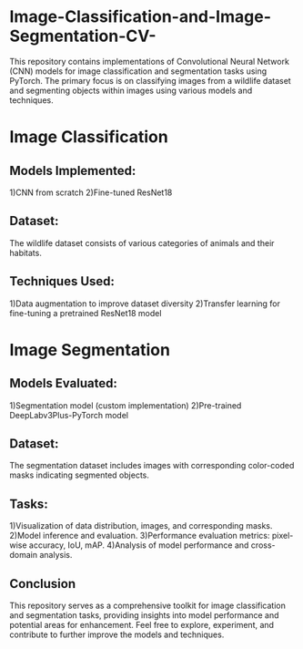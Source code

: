 # Image-Classification-and-Image-Segmentation-CV-
This repository contains implementations of Convolutional Neural Network (CNN) models for image classification and segmentation tasks using PyTorch. The primary focus is on classifying images from a wildlife dataset and segmenting objects within images using various models and techniques.

# Image Classification
## Models Implemented:
1)CNN from scratch
2)Fine-tuned ResNet18

## Dataset:
The wildlife dataset consists of various categories of animals and their habitats.

## Techniques Used:
1)Data augmentation to improve dataset diversity
2)Transfer learning for fine-tuning a pretrained ResNet18 model

# Image Segmentation
## Models Evaluated:
1)Segmentation model (custom implementation)
2)Pre-trained DeepLabv3Plus-PyTorch model

## Dataset:
The segmentation dataset includes images with corresponding color-coded masks indicating segmented objects.

## Tasks:
1)Visualization of data distribution, images, and corresponding masks.
2)Model inference and evaluation.
3)Performance evaluation metrics: pixel-wise accuracy, IoU, mAP.
4)Analysis of model performance and cross-domain analysis.

## Conclusion
This repository serves as a comprehensive toolkit for image classification and segmentation tasks, providing insights into model performance and potential areas for enhancement. Feel free to explore, experiment, and contribute to further improve the models and techniques.




